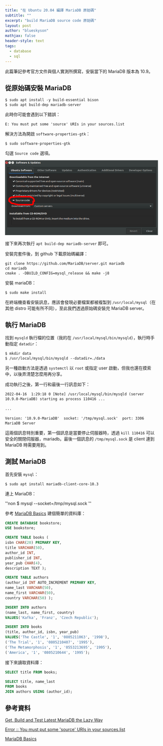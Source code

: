 ```yaml
---
title: "在 Ubuntu 20.04 編譯 MariaDB 原始碼"
subtitle: ""
excerpt: "build MariaDB source code 原始碼"
layout: post
author: "blueskyson"
mathjax: false
header-style: text
tags:
  - database
  - sql
---
```


此篇筆記參考官方文件與個人實測所撰寫，安裝當下的 MariaDB 版本為 10.9。

## 從原始碼安裝 MariaDB

```non
$ sudo apt install -y build-essential bison
$ sudo apt build-dep mariadb-server
```

此時你可能會遇到以下錯誤：

```non
E: You must put some 'source' URIs in your sources.list
```

解決方法為開啟 `software-properties-gtk`：

```non
$ sudo software-properties-gtk
```

勾選 `Source code` 選項。

![](https://raw.githubusercontent.com/blueskyson/image-host/master/2022/mariadb1.png)

接下來再次執行 `apt build-dep mariadb-server` 即可。

安裝完套件後，到 github 下載原始碼編譯：

```non
git clone https://github.com/MariaDB/server.git mariadb
cd mariadb
cmake . -DBUILD_CONFIG=mysql_release && make -j8
```

安裝 mariaDB：

```
$ sudo make install
```

在終端機查看安裝訊息，應該會發現必要檔案都被複製到 `/usr/local/mysql`（在其他 distro 可能有所不同），至此我們透過原始碼安裝完 MariaDB server。

## 執行 MariaDB

找到 `mysqld` 執行檔的位置（我的在 `/usr/local/mysql/bin/mysqld`），執行時手動指定 `datadir`：

```non
$ mkdir data
$ /usr/local/mysql/bin/mysqld --datadir=./data
```

另一種啟動方法是透過 `systemctl` 以 `root` 或指定 user 啟動，但我也還在摸索中，以後弄清楚怎麼用再分享。

成功執行之後，第一行和最後一行訊息如下：

```non
2022-04-16  1:29:18 0 [Note] /usr/local/mysql/bin/mysqld (server 10.9.0-MariaDB) starting as process 110416 ...

... 

Version: '10.9.0-MariaDB'  socket: '/tmp/mysql.sock'  port: 3306  MariaDB Server
```

這兩個訊息特別重要，第一個訊息是當要停止伺服器時，透過 `kill 110416` 可以安全的關閉伺服器，mariadb。最後一個訊息的 `/tmp/mysql.sock` 是 client 連到 MariaDB 時需要用到。

## 測試 MariaDB

首先安裝 `mysql`：

```non
$ sudo apt install mariadb-client-core-10.3
```

連上 MariaDB：

‵‵‵non
$ mysql --socket=/tmp/mysql.sock
‵‵‵

參考 [MariaDB Basics](https://mariadb.com/kb/en/mariadb-basics/) 建個簡單的資料庫：

```sql
CREATE DATABASE bookstore;
USE bookstore;
```

```sql
CREATE TABLE books (
isbn CHAR(20) PRIMARY KEY, 
title VARCHAR(50),
author_id INT,
publisher_id INT,
year_pub CHAR(4),
description TEXT );
```

```sql
CREATE TABLE authors
(author_id INT AUTO_INCREMENT PRIMARY KEY,
name_last VARCHAR(50),
name_first VARCHAR(50),
country VARCHAR(50) );
```

```sql
INSERT INTO authors
(name_last, name_first, country)
VALUES('Kafka', 'Franz', 'Czech Republic');
```

```sql
INSERT INTO books
(title, author_id, isbn, year_pub)
VALUES('The Castle', '1', '0805211063', '1998'),
('The Trial', '1', '0805210407', '1995'),
('The Metamorphosis', '1', '0553213695', '1995'),
('America', '1', '0805210644', '1995');
```

接下來讀取資料庫：

```sql
SELECT title FROM books;
```

```sql
SELECT title, name_last 
FROM books 
JOIN authors USING (author_id);
```

## 參考資料

[Get, Build and Test Latest MariaDB the Lazy Way](https://mariadb.com/kb/en/get-build-and-test-latest-mariadb-the-lazy-way/)

[Error :: You must put some 'source' URIs in your sources.list](https://askubuntu.com/questions/496549/error-you-must-put-some-source-uris-in-your-sources-list)

[MariaDB Basics](https://mariadb.com/kb/en/mariadb-basics/)
